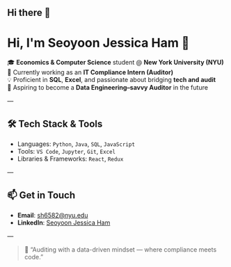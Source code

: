 ## Hi there 👋

# Hi, I'm Seoyoon Jessica Ham 👋

🎓 **Economics & Computer Science** student @ **New York University (NYU)**  
🧾 Currently working as an **IT Compliance Intern (Auditor)**  
💡 Proficient in **SQL**, **Excel**, and passionate about bridging **tech and audit**  
🎯 Aspiring to become a **Data Engineering–savvy Auditor** in the future

—

## 🛠️ Tech Stack & Tools

- Languages: `Python`, `Java`, `SQL`, `JavaScript`
- Tools: `VS Code`, `Jupyter`, `Git`, `Excel`
- Libraries & Frameworks: `React`, `Redux`

—

## 📫 Get in Touch

- **Email**: sh6582@nyu.edu  
- **LinkedIn**: [Seoyoon Jessica Ham](https://www.linkedin.com/in/seoyoon-jessica-ham0101/)

—

> 💬 “Auditing with a data-driven mindset — where compliance meets code.”
